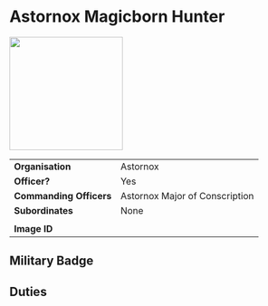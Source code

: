 # Astornox Magicborn Hunter

<img src="https://raw.githubusercontent.com/jesskelsall/astarus-images/main/symbols/imageid.png" height="200" />

|||
| --- | --- |
| **Organisation** | Astornox | rank.2
| **Officer?** | Yes |
| **Commanding Officers** | Astornox Major of Conscription |
| **Subordinates** | None |
|||
| **Image ID** | |

## Military Badge

## Duties